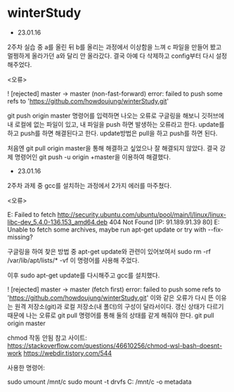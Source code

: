 # winterStudy
- 23.01.16

2주차 실습 중 a를 올린 뒤 b를 올리는 과정에서 이상함을 느껴 c 파일을 만들어 봤고
멀쩡하게 올라가던 a와 달리 안 올라갔다. 결국 아예 다 삭제하고 config부터 다시 설정해주었다.

<오류>

 ! [rejected]        master -> master (non-fast-forward)
error: failed to push some refs to 'https://github.com/howdoujung/winterStudy.git'

git push origin master 명령어를 입력하면 나오는 오류로 구글링을 해보니 깃허브에 내 로컬에 없는 파일이
있고, 내 파일을 push 하면 발생하는 오류라고 한다. update를 하고 push를 하면 해결된다고 한다.
update방법은 pull을 하고 push를 하면 된다.

처음엔 git pull origin master을 통해 해결하고 싶었으나 잘 해결되지 않았다.
결국 강제 명령어인 git push -u origin +master을 이용하여 해결했다.

- 23.01.16

2주차 과제 중 gcc를 설치하는 과정에서 2가지 에러를 마주쳤다.

<오류>

E: Failed to fetch http://security.ubuntu.com/ubuntu/pool/main/l/linux/linux-libc-dev_5.4.0-136.153_amd64.deb  404  Not Found [IP: 91.189.91.39 80]
E: Unable to fetch some archives, maybe run apt-get update or try with --fix-missing?
 
 구글링을 하여 찾은 방법 중 apt-get update와 관련이 있어보여서
 sudo rm -rf /var/lib/apt/lists/* -vf 이 명령어를 사용해 주었다.
 
 이후 sudo apt-get update를 다시해주고 gcc를 설치했다.
 
  ! [rejected]        master -> master (fetch first)
error: failed to push some refs to 'https://github.com/howdoujung/winterStudy.git'
이와 같은 오류가 다시 뜬 이유는 원격 저장소(git)과 로컬 저장소(내 폴더)의 구성이 달라서이다.
갱신 상태가 다르기 때문에 나는 오류로 git pull 명령어를 통해 둘의 상태를 같게 해줘야 한다.
git pull origin master

chmod 작동 안됨
참고 사이트: 
https://stackoverflow.com/questions/46610256/chmod-wsl-bash-doesnt-work
https://webdir.tistory.com/544

사용한 명령어: 

sudo umount /mnt/c
sudo mount -t drvfs C: /mnt/c -o metadata

